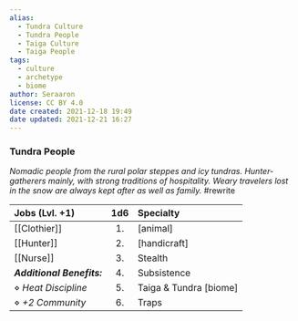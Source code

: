 ```yaml
---
alias:
  - Tundra Culture
  - Tundra People
  - Taiga Culture
  - Taiga People
tags:
  - culture
  - archetype
  - biome
author: Seraaron
license: CC BY 4.0
date created: 2021-12-18 19:49
date updated: 2021-12-21 16:27
---
```


### Tundra People

_Nomadic people from the rural polar steppes and icy tundras. Hunter-gatherers mainly, with strong traditions of hospitality. Weary travelers lost in the snow are always kept after as well as family._ #rewrite

| Jobs (Lvl. +1)             | 1d6 | Specialty              |
| :------------------------- | :-: | :--------------------- |
| [[Clothier]]               |  1. | [animal]               |
| [[Hunter]]                 |  2. | [handicraft]           |
| [[Nurse]]                  |  3. | Stealth                |
| _**Additional Benefits:**_  |  4. | Subsistence            |
| ⋄ _Heat Discipline_        |  5. | Taiga & Tundra [biome] |
| ⋄ _+2 Community_           |  6. | Traps                  |
